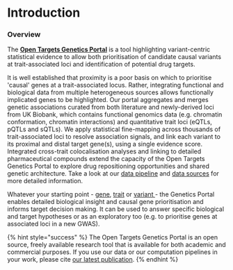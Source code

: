 # Introduction

### Overview

The [**Open Targets Genetics Portal**](https://genetics.opentargets.org/) is a tool highlighting variant-centric statistical evidence to allow both prioritisation of candidate causal variants at trait-associated loci and identification of potential drug targets.

It is well established that proximity is a poor basis on which to prioritise 'causal' genes at a trait-associated locus. Rather, integrating functional and biological data from multiple heterogeneous sources allows functionally implicated genes to be highlighted. Our portal aggregates and merges genetic associations curated from both literature and newly-derived loci from UK Biobank, which contains functional genomics data (e.g. chromatin conformation, chromatin interactions) and quantitative trait loci (eQTLs, pQTLs and sQTLs). We apply statistical fine-mapping across thousands of trait-associated loci to resolve association signals, and link each variant to its proximal and distal target gene(s), using a single evidence score. Integrated cross-trait colocalisation analyses and linking to detailed pharmaceutical compounds extend the capacity of the Open Targets Genetics Portal to explore drug repositioning opportunities and shared genetic architecture. Take a look at our [data pipeline](our-approach/data-pipeline.md) and [data sources](our-approach/data-sources/#overview-of-data-sources) for more detailed information.

Whatever your starting point - [gene](how-to-use-open-targets-genetics-starting-with/gene-target.md), [trait](how-to-use-open-targets-genetics-starting-with/trait-or-disease.md) or [variant ](how-to-use-open-targets-genetics-starting-with/variant.md)- the Genetics Portal enables detailed biological insight and causal gene prioritisation and informs target decision making. It can be used to answer specific biological and target hypotheses or as an exploratory too (e.g. to prioritise genes at associated loci in a new GWAS).&#x20;

{% hint style="success" %}
The Open Targets Genetics Portal is an open source, freely available research tool that is available for both academic and commercial purposes. If you use our data or our computation pipelines in your work, please cite [our latest publication](citation.md#latest-publication).&#x20;
{% endhint %}
